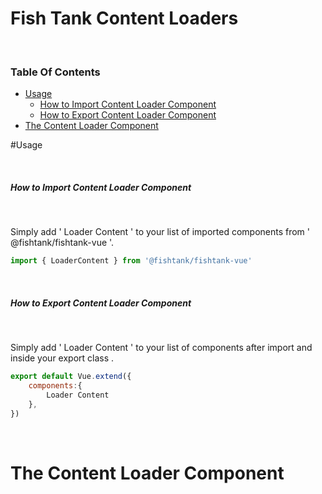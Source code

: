 # Fish Tank Content Loaders

&nbsp; 

### Table Of Contents

- [Usage](#usage)
    - [How to Import Content Loader Component](#how-to-import-content-loader-component)
    - [How to Export Content Loader Component](#how-to-export-content-loader-component)
- [The Content Loader Component](#the-content-loader-component)

#Usage

&nbsp;

##### How to Import Content Loader Component

&nbsp;

Simply add ' Loader Content ' to your list of imported components from ' @fishtank/fishtank-vue '.

```js
import { LoaderContent } from '@fishtank/fishtank-vue'
```

&nbsp;

##### How to Export Content Loader Component

&nbsp;

Simply add ' Loader Content ' to your list of components after import and inside your export class .
```js
export default Vue.extend({
    components:{
        Loader Content
    },
})
```

&nbsp;

# The Content Loader Component